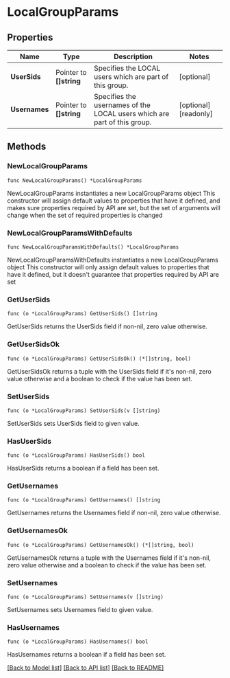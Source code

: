 # LocalGroupParams

## Properties

Name | Type | Description | Notes
------------ | ------------- | ------------- | -------------
**UserSids** | Pointer to **[]string** | Specifies the LOCAL users which are part of this group. | [optional] 
**Usernames** | Pointer to **[]string** | Specifies the usernames of the LOCAL users which are part of this group. | [optional] [readonly] 

## Methods

### NewLocalGroupParams

`func NewLocalGroupParams() *LocalGroupParams`

NewLocalGroupParams instantiates a new LocalGroupParams object
This constructor will assign default values to properties that have it defined,
and makes sure properties required by API are set, but the set of arguments
will change when the set of required properties is changed

### NewLocalGroupParamsWithDefaults

`func NewLocalGroupParamsWithDefaults() *LocalGroupParams`

NewLocalGroupParamsWithDefaults instantiates a new LocalGroupParams object
This constructor will only assign default values to properties that have it defined,
but it doesn't guarantee that properties required by API are set

### GetUserSids

`func (o *LocalGroupParams) GetUserSids() []string`

GetUserSids returns the UserSids field if non-nil, zero value otherwise.

### GetUserSidsOk

`func (o *LocalGroupParams) GetUserSidsOk() (*[]string, bool)`

GetUserSidsOk returns a tuple with the UserSids field if it's non-nil, zero value otherwise
and a boolean to check if the value has been set.

### SetUserSids

`func (o *LocalGroupParams) SetUserSids(v []string)`

SetUserSids sets UserSids field to given value.

### HasUserSids

`func (o *LocalGroupParams) HasUserSids() bool`

HasUserSids returns a boolean if a field has been set.

### GetUsernames

`func (o *LocalGroupParams) GetUsernames() []string`

GetUsernames returns the Usernames field if non-nil, zero value otherwise.

### GetUsernamesOk

`func (o *LocalGroupParams) GetUsernamesOk() (*[]string, bool)`

GetUsernamesOk returns a tuple with the Usernames field if it's non-nil, zero value otherwise
and a boolean to check if the value has been set.

### SetUsernames

`func (o *LocalGroupParams) SetUsernames(v []string)`

SetUsernames sets Usernames field to given value.

### HasUsernames

`func (o *LocalGroupParams) HasUsernames() bool`

HasUsernames returns a boolean if a field has been set.


[[Back to Model list]](../README.md#documentation-for-models) [[Back to API list]](../README.md#documentation-for-api-endpoints) [[Back to README]](../README.md)


